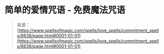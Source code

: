 <!--yml

category: 未分类

date: 2024-06-12 18:44:06

-->

# 简单的爱情咒语 - 免费魔法咒语

> 来源：[https://www.spellsofmagic.com/spells/love_spells/commitment_spells/8638/page.html#0001-01-01](https://www.spellsofmagic.com/spells/love_spells/commitment_spells/8638/page.html#0001-01-01)
